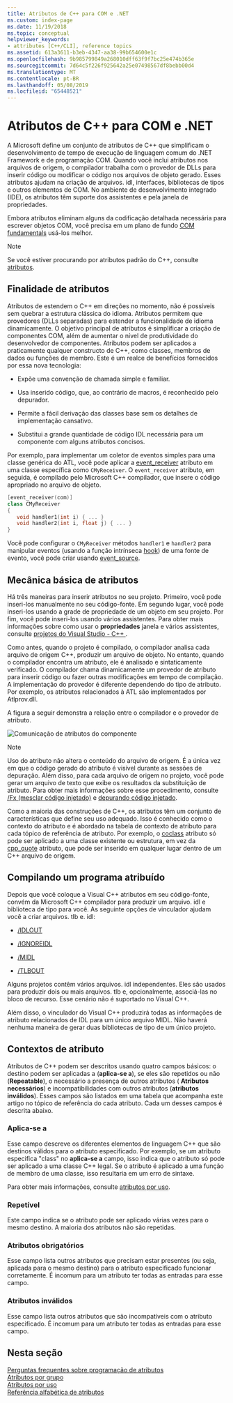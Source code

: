 ```yaml
---
title: Atributos de C++ para COM e .NET
ms.custom: index-page
ms.date: 11/19/2018
ms.topic: conceptual
helpviewer_keywords:
- attributes [C++/CLI], reference topics
ms.assetid: 613a3611-b3eb-4347-aa38-99b654600e1c
ms.openlocfilehash: 9b985799849a268010dff63f9f7bc25e474b365e
ms.sourcegitcommit: 7d64c5f226f925642a25e07498567df8bebb00d4
ms.translationtype: MT
ms.contentlocale: pt-BR
ms.lasthandoff: 05/08/2019
ms.locfileid: "65448521"
---
```

# <a name="c-attributes-for-com-and-net"></a>Atributos de C++ para COM e .NET

A Microsoft define um conjunto de atributos de C++ que simplificam o desenvolvimento de tempo de execução de linguagem comum do .NET Framework e de programação COM. Quando você inclui atributos nos arquivos de origem, o compilador trabalha com o provedor de DLLs para inserir código ou modificar o código nos arquivos de objeto gerado. Esses atributos ajudam na criação de arquivos. idl, interfaces, bibliotecas de tipos e outros elementos de COM. No ambiente de desenvolvimento integrado (IDE), os atributos têm suporte dos assistentes e pela janela de propriedades.

Embora atributos eliminam alguns da codificação detalhada necessária para escrever objetos COM, você precisa em um plano de fundo [COM fundamentals](/windows/desktop/com/the-component-object-model) usá-los melhor.

> [!NOTE]
> Se você estiver procurando por atributos padrão do C++, consulte [atributos](../../cpp/attributes.md).

## <a name="purpose-of-attributes"></a>Finalidade de atributos

Atributos de estendem o C++ em direções no momento, não é possíveis sem quebrar a estrutura clássica do idioma. Atributos permitem que provedores (DLLs separadas) para estender a funcionalidade de idioma dinamicamente. O objetivo principal de atributos é simplificar a criação de componentes COM, além de aumentar o nível de produtividade do desenvolvedor de componentes. Atributos podem ser aplicados a praticamente qualquer constructo de C++, como classes, membros de dados ou funções de membro. Este é um realce de benefícios fornecidos por essa nova tecnologia:

- Expõe uma convenção de chamada simple e familiar.

- Usa inserido código, que, ao contrário de macros, é reconhecido pelo depurador.

- Permite a fácil derivação das classes base sem os detalhes de implementação cansativo.

- Substitui a grande quantidade de código IDL necessária para um componente com alguns atributos concisos.

Por exemplo, para implementar um coletor de eventos simples para uma classe genérica do ATL, você pode aplicar a [event_receiver](event-receiver.md) atributo em uma classe específica como `CMyReceiver`. O `event_receiver` atributo, em seguida, é compilado pelo Microsoft C++ compilador, que insere o código apropriado no arquivo de objeto.

```cpp
[event_receiver(com)]
class CMyReceiver
{
   void handler1(int i) { ... }
   void handler2(int i, float j) { ... }
}
```

Você pode configurar o `CMyReceiver` métodos `handler1` e `handler2` para manipular eventos (usando a função intrínseca [hook](../../cpp/hook.md)) de uma fonte de evento, você pode criar usando [event_source](event-source.md).

## <a name="basic-mechanics-of-attributes"></a>Mecânica básica de atributos

Há três maneiras para inserir atributos no seu projeto. Primeiro, você pode inseri-los manualmente no seu código-fonte. Em segundo lugar, você pode inseri-los usando a grade de propriedade de um objeto em seu projeto. Por fim, você pode inseri-los usando vários assistentes. Para obter mais informações sobre como usar o **propriedades** janela e vários assistentes, consulte [projetos do Visual Studio - C++ ](../../build/creating-and-managing-visual-cpp-projects.md).

Como antes, quando o projeto é compilado, o compilador analisa cada arquivo de origem C++, produzir um arquivo de objeto. No entanto, quando o compilador encontra um atributo, ele é analisado e sintaticamente verificado. O compilador chama dinamicamente um provedor de atributo para inserir código ou fazer outras modificações em tempo de compilação. A implementação do provedor é diferente dependendo do tipo de atributo. Por exemplo, os atributos relacionados à ATL são implementados por Atlprov.dll.

A figura a seguir demonstra a relação entre o compilador e o provedor de atributo.

![Comunicação de atributos do componente](../media/vccompattrcomm.gif "comunicação de atributos do componente")

> [!NOTE]
> Uso do atributo não altera o conteúdo do arquivo de origem. É a única vez em que o código gerado do atributo é visível durante as sessões de depuração. Além disso, para cada arquivo de origem no projeto, você pode gerar um arquivo de texto que exibe os resultados da substituição de atributo. Para obter mais informações sobre esse procedimento, consulte [/Fx (mesclar código injetado)](../../build/reference/fx-merge-injected-code.md) e [depurando código injetado](/visualstudio/debugger/how-to-debug-injected-code).

Como a maioria das construções de C++, os atributos têm um conjunto de características que define seu uso adequado. Isso é conhecido como o contexto do atributo e é abordado na tabela de contexto de atributo para cada tópico de referência de atributo. Por exemplo, o [coclass](coclass.md) atributo só pode ser aplicado a uma classe existente ou estrutura, em vez da [cpp_quote](cpp-quote.md) atributo, que pode ser inserido em qualquer lugar dentro de um C++ arquivo de origem.

## <a name="building-an-attributed-program"></a>Compilando um programa atribuído

Depois que você coloque a Visual C++ atributos em seu código-fonte, convém da Microsoft C++ compilador para produzir um arquivo. idl e biblioteca de tipo para você. As seguinte opções de vinculador ajudam você a criar arquivos. tlb e. idl:

- [/IDLOUT](../../build/reference/idlout-name-midl-output-files.md)

- [/IGNOREIDL](../../build/reference/ignoreidl-don-t-process-attributes-into-midl.md)

- [/MIDL](../../build/reference/midl-specify-midl-command-line-options.md)

- [/TLBOUT](../../build/reference/tlbout-name-dot-tlb-file.md)

Alguns projetos contêm vários arquivos. idl independentes. Eles são usados para produzir dois ou mais arquivos. tlb e, opcionalmente, associá-las no bloco de recurso. Esse cenário não é suportado no Visual C++.

Além disso, o vinculador do Visual C++ produzirá todas as informações de atributo relacionados de IDL para um único arquivo MIDL. Não haverá nenhuma maneira de gerar duas bibliotecas de tipo de um único projeto.

## <a name="contexts"></a> Contextos de atributo

Atributos de C++ podem ser descritos usando quatro campos básicos: o destino podem ser aplicadas a (**aplica-se a**), se eles são repetidos ou não (**Repeatable**), o necessário a presença de outros atributos ( **Atributos necessários**) e incompatibilidades com outros atributos (**atributos inválidos**). Esses campos são listados em uma tabela que acompanha este artigo no tópico de referência do cada atributo. Cada um desses campos é descrita abaixo.

### <a name="applies-to"></a>Aplica-se a

Esse campo descreve os diferentes elementos de linguagem C++ que são destinos válidos para o atributo especificado. Por exemplo, se um atributo especifica "class" no **aplica-se a** campo, isso indica que o atributo só pode ser aplicado a uma classe C++ legal. Se o atributo é aplicado a uma função de membro de uma classe, isso resultaria em um erro de sintaxe.

Para obter mais informações, consulte [atributos por uso](attributes-by-usage.md).

### <a name="repeatable"></a>Repetível

Este campo indica se o atributo pode ser aplicado várias vezes para o mesmo destino. A maioria dos atributos não são repetidas.

### <a name="required-attributes"></a>Atributos obrigatórios

Esse campo lista outros atributos que precisam estar presentes (ou seja, aplicada para o mesmo destino) para o atributo especificado funcionar corretamente. É incomum para um atributo ter todas as entradas para esse campo.

### <a name="invalid-attributes"></a>Atributos inválidos

Esse campo lista outros atributos que são incompatíveis com o atributo especificado. É incomum para um atributo ter todas as entradas para esse campo.

## <a name="in-this-section"></a>Nesta seção

[Perguntas frequentes sobre programação de atributos](attribute-programming-faq.md)<br/>
[Atributos por grupo](attributes-by-group.md)<br/>
[Atributos por uso](attributes-by-usage.md)<br/>
[Referência alfabética de atributos](attributes-alphabetical-reference.md)